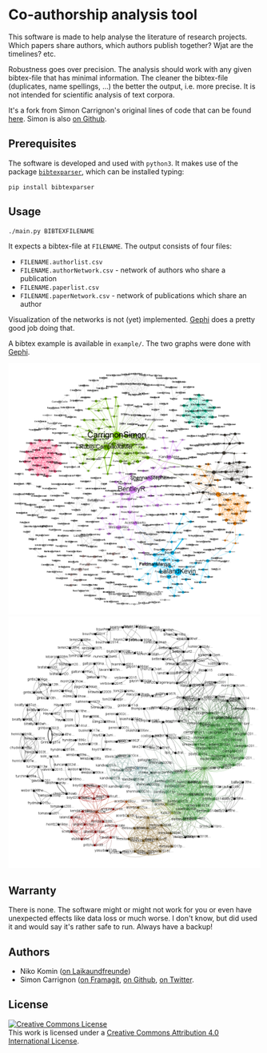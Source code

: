 # Co-authorship analysis tool

This software is made to help analyse the literature of research
projects. Which papers share authors, which authors publish together?
Wjat are the timelines? etc.


Robustness goes over precision. The analysis should work with any
given bibtex-file that has minimal information.  The cleaner
the bibtex-file (duplicates, name spellings, ...) the better the
output, i.e. more precise. It is not intended for scientific
analysis of text corpora.

It's a fork from  Simon Carrignon's original lines of code that can be
found [here](https://framagit.org/sc/pybibnet). Simon is also [on Github](https://github.com/simoncarrignon).

## Prerequisites

The software is developed and used with `python3`. It makes use of the
package
[`bibtexparser`](https://github.com/sciunto-org/python-bibtexparser),
which can be installed typing:

    pip install bibtexparser

## Usage

```bash
./main.py BIBTEXFILENAME
```

It expects a bibtex-file at `FILENAME`. The output consists of four
files:

  * `FILENAME.authorlist.csv`
  * `FILENAME.authorNetwork.csv` - network of authors who share a publication
  * `FILENAME.paperlist.csv`
  * `FILENAME.paperNetwork.csv` - network of publications which share an author

Visualization of the networks is not (yet)
implemented. [Gephi](https://gephi.org/) does a pretty good job doing
that.


A bibtex example is available in `example/`. The two graphs were done with [Gephi](https://gephi.org/).

![Co-author network of phd.bib](example/phdAuthorNET.png)
![Co-paper network of phd.bib](example/phdPaperNET.png)


## Warranty

There is none. The software might or might not work for you or even
have unexpected effects like data loss or much worse. I don't know,
but did used it and would say it's rather safe to run. Always have a
backup!

## Authors

  * Niko Komin ([on Laikaundfreunde](http://www.laikaundfreunde.de/niko-komin))
  * Simon Carrignon ([on Framagit](https://framagit.org/sc), [on Github](https://github.com/simoncarrignon), [on Twitter](https://twitter.com/SimonCarrignon/).


## License


<a rel="license" href="http://creativecommons.org/licenses/by/4.0/"><img alt="Creative Commons License" style="border-width:0" src="https://i.creativecommons.org/l/by/4.0/88x31.png" /></a><br />This work is licensed under a <a rel="license" href="http://creativecommons.org/licenses/by/4.0/">Creative Commons Attribution 4.0 International License</a>.

